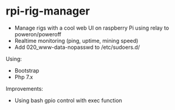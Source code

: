 # rpi-rig-manager

- Manage rigs with a cool web UI on raspberry Pi using relay to poweron/poweroff
- Realtime monitoring (ping, uptime, mining speed)
- Add 020_www-data-nopasswd to /etc/sudoers.d/


Using:
- Bootstrap
- Php 7.x


Improvements:
- Using bash gpio control with exec function
